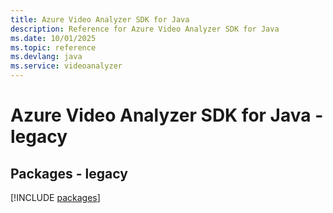 ```yaml
---
title: Azure Video Analyzer SDK for Java
description: Reference for Azure Video Analyzer SDK for Java
ms.date: 10/01/2025
ms.topic: reference
ms.devlang: java
ms.service: videoanalyzer
---
```

# Azure Video Analyzer SDK for Java - legacy
## Packages - legacy
[!INCLUDE [packages](video-analyzer-index.md)]